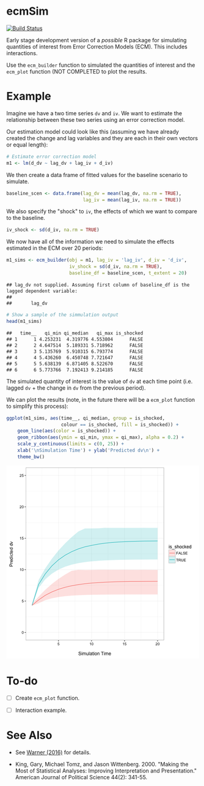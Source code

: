 ecmSim
==============

[![Build Status](https://travis-ci.org/christophergandrud/ecmSim.svg?branch=master)](https://travis-ci.org/christophergandrud/ecmSim)

Early stage development version of a *possible* R package for simulating
quantities of interest from Error Correction Models (ECM). This includes
interactions.

Use the `ecm_builder` function to simulated the quantities of interest and the
`ecm_plot` function (NOT COMPLETED to plot the results.

# Example

Imagine we have a two time series `dv` and `iv`. We want to estimate the
relationship between these two series using an error correction model.

Our estimation model could look like this (assuming we have already created
the change and lag variables and they are each in their own vectors or equal
length):




```r
# Estimate error correction model
m1 <- lm(d_dv ~ lag_dv + lag_iv + d_iv)
```

We then create a data frame of fitted values for the baseline scenario to
simulate.


```r
baseline_scen <- data.frame(lag_dv = mean(lag_dv, na.rm = TRUE),
                            lag_iv = mean(lag_iv, na.rm = TRUE))
```

We also specify the "shock" to `iv`, the effects of which we want to compare to
the baseline.


```r
iv_shock <- sd(d_iv, na.rm = TRUE)
```

We now have all of the information we need to simulate the effects estimated in
the ECM over 20 periods:


```r
m1_sims <- ecm_builder(obj = m1, lag_iv = 'lag_iv', d_iv = 'd_iv',
                       iv_shock = sd(d_iv, na.rm = TRUE),
                       baseline_df = baseline_scen, t_extent = 20)
```

```
## lag_dv not supplied. Assuming first column of baseline_df is the lagged dependent variable:
##
##       lag_dv
```

```r
# Show a sample of the simmulation output
head(m1_sims)
```

```
##   time__   qi_min qi_median   qi_max is_shocked
## 1      1 4.253231  4.319776 4.553804      FALSE
## 2      2 4.647514  5.189331 5.718962      FALSE
## 3      3 5.135769  5.910315 6.793774      FALSE
## 4      4 5.436260  6.450748 7.721647      FALSE
## 5      5 5.638139  6.871405 8.522670      FALSE
## 6      6 5.773766  7.192413 9.214185      FALSE
```

The simulated quantity of interest is the value of `dv` at each time point
(i.e. lagged `dv` + the change in `dv` from the previous period).

We can plot the results (note, in the future there will be a `ecm_plot` function
to simplify this process):


```r
ggplot(m1_sims, aes(time__, qi_median, group = is_shocked,
                    colour == is_shocked, fill = is_shocked)) +
    geom_line(aes(color = is_shocked)) +
    geom_ribbon(aes(ymin = qi_min, ymax = qi_max), alpha = 0.2) +
    scale_y_continuous(limits = c(0, 25)) +
    xlab('\nSimulation Time') + ylab('Predicted dv\n') +
    theme_bw()
```

![plot of chunk non-interactive-plot](figure/non-interactive-plot-1.png)


# To-do

- [ ] Create `ecm_plot` function.

- [ ] Interaction example.

# See Also

- See [Warner (2016)](http://static1.squarespace.com/static/5555d102e4b01c8e639df2ca/t/57dcad86d482e9d2d5628489/1474080150275/Warner-Conditional-Relationships.pdf)
for details.

- King, Gary, Michael Tomz, and Jason Wittenberg. 2000. "Making the Most of
Statistical Analyses: Improving Interpretation and Presentation." American
Journal of Political Science 44(2): 341-55.
